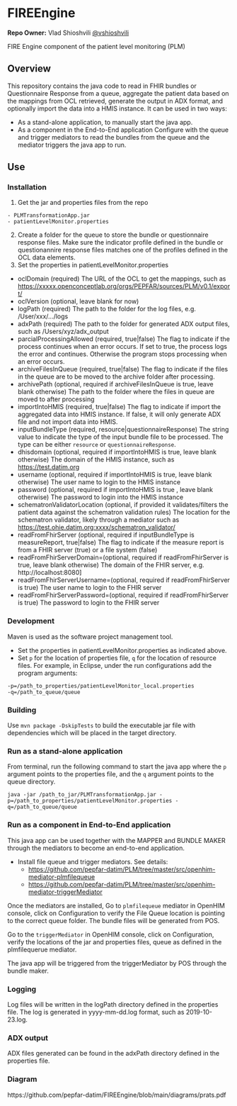 # FIREEngine

**Repo Owner:** Vlad Shioshvili [@vshioshvili](https://github.com/vshioshvili)  

FIRE Engine component of the patient level monitoring (PLM)

## Overview

This repository contains the java code to read in FHIR bundles or Questionnaire Response from a queue, aggregate the patient data based on the mappings from OCL retrieved, generate the output in ADX format, and optionally import the data into a HMIS instance. It can be used in two ways:
- As a stand-alone application, to manually start the java app.
- As a component in the End-to-End application 
Configure with the queue and trigger mediators to read the bundles from the queue and the mediator triggers the java app to run.

## Use

<h3>Installation</h3>

1)	Get the jar and properties files from the repo

```
- PLMTransformationApp.jar 
- patientLevelMonitor.properties
```

2) Create a folder for the queue to store the bundle or questionnaire response files. Make sure the indicator profile defined in the bundle or questionannire response files matches one of the profiles defined in the OCL data elements.
3) Set the properties in patientLevelMonitor.properties 

- oclDomain (required) The URL of the OCL to get the mappings, such as https://xxxxx.openconceptlab.org/orgs/PEPFAR/sources/PLM/v0.1/export/
- oclVersion (optional, leave blank for now)
-	logPath (required) The path to the folder for the log files, e.g. /User/xxx/.../logs
- adxPath (required) The path to the folder for generated ADX output files, such as /Users/xyz/adx_output 
- parcialProcessingAllowed (required, true|false) The flag to indicate if the process continues when an error occurs. If set to true, the process logs the error and continues. Otherwise the program stops processing when an error occurs.
- archiveFilesInQueue (required, true|false) The flag to indicate if the files in the queue are to be moved to the archive folder after processing. 
- archivePath (optional, required if archiveFilesInQueue is true, leave blank otherwise) The path to the folder where the files in queue are moved to after processing
- importIntoHMIS (required, true|false) The flag to indicate if import the aggregated data into HMIS instance. If false, it will only generate ADX file and not import data into HMIS.
- inputBundleType (required, resource|questionnaireResponse) The string value to indicate the type of the input bundle file to be processed.  The type can be either `resource` or `questionnaireResponse`.
- dhisdomain (optional, required if importIntoHMIS is true, leave blank otherwise) The domain of the HMIS instance, such as https://test.datim.org
- username (optional, required if importIntoHMIS is true, leave blank otherwise) The user name to login to the HMIS instance
- password (optional, required if importIntoHMIS is true , leave blank otherwise) The password to login into the HMIS instance
- schematronValidatorLocation (optional, if provided it validates/filters the patient data against the schematron validation rules) The location for the schematron validator, likely through a mediator such as https://test.ohie.datim.org:xxxx/schematron_validator/ 
- readFromFhirServer (optional, required if inputBundleType is measureReport, true|false) The flag to indicate if the measure report is from a FHIR server (true) or a file system (false)
- readFromFhirServerDomain=(optional, required if readFromFhirServer is true, leave blank otherwise) The domain of the FHIR server, e.g. http://localhost:8080]
- readFromFhirServerUsername=(optional, required if readFromFhirServer is true) The user name to login to the FHIR server
- readFromFhirServerPassword=(optional, required if readFromFhirServer is true) The password to login to the FHIR server

<h3>Development</h3>
Maven is used as the software project management tool.

- Set the properties in patientLevelMonitor.properties as indicated above.
- Set `p` for the location of properties file, `q` for the location of resource files. For example, in Eclipse, under the run configurations add the program arguments:

```
-p=/path_to_properties/patientLevelMonitor_local.properties 
-q=/path_to_queue/queue
```

<h3>Building</h3>

Use `mvn package -DskipTests` to build the executable jar file with dependencies which will be placed in the target directory.


<h3>Run as a stand-alone application</h3>

From terminal, run the following command to start the java app where the `p` argument points to the properties file, and the  `q` argument points to the queue directory.


```
java -jar /path_to_jar/PLMTransformationApp.jar -p=/path_to_properties/patientLevelMonitor.properties -q=/path_to_queue/queue

```

<h3>Run as a component in End-to-End application </h3>

This java app can be used together with the MAPPER and BUNDLE MAKER through the mediators to become an end-to-end application.

- Install file queue and trigger mediators. See details:
  - https://github.com/pepfar-datim/PLM/tree/master/src/openhim-mediator-plmfilequeue
  - https://github.com/pepfar-datim/PLM/tree/master/src/openhim-mediator-triggerMediator

Once the mediators are installed,
Go to `plmfilequeue` mediator in OpenHIM console, click on Configuration to verify the File Queue location is pointing to the correct queue folder. The bundle files will be generated from POS.

Go to the `triggerMediator` in OpenHIM console, click on Configuration, verify the locations of the jar and properties files, queue as defined in the plmfilequerue mediator.

The java app will be triggered from the triggerMediator by POS through the bundle maker.

<h3>Logging</h3>

Log files will be written in the logPath directory defined in the properties file. The log is generated in yyyy-mm-dd.log format, such as 2019-10-23.log.

<h3>ADX output</h3>
ADX files generated can be found in the adxPath directory defined in the properties file.

<h3>Diagram</h3>
https://github.com/pepfar-datim/FIREEngine/blob/main/diagrams/prats.pdf


